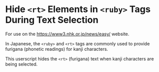 # Hide `<rt>` Elements in `<ruby>` Tags During Text Selection

For use on the https://www3.nhk.or.jp/news/easy/ website.

In Japanese, the `<ruby>` and `<rt>` tags are commonly used to provide furigana (phonetic readings) for kanji characters.

This userscript hides the `<rt>` (furigana) text when kanji characters are being selected.
